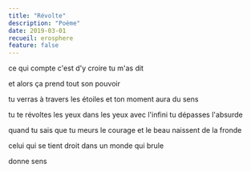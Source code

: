 ```yaml
---
title: "Révolte"
description: "Poème"
date: 2019-03-01
recueil: erosphere
feature: false
---
```


ce qui compte c'est d'y croire
tu m'as dit

et alors ça prend tout son pouvoir

tu verras à travers les étoiles
et ton moment aura du sens

tu te révoltes les yeux dans les yeux avec l'infini
tu dépasses l'absurde

quand tu sais que tu meurs
le courage et le beau naissent de la fronde

celui qui se tient droit dans un monde qui brule

donne sens
